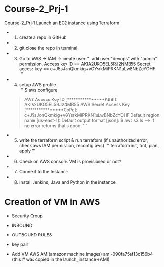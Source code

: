 # Course-2_Prj-1
Course-2_Prj-1  Launch an EC2 instance using Terraform

- 1. create a repo in GitHub 
- 2. git clone the repo in terminal	
- 3. Go to AWS -> IAM -> create user
'''
    add user "devops" with "admin" permission. 
    Access key ID ==  AKIA2UKO5EL5RJ2NMB55 
    Secret access key ==  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
'''
- 4. setup AWS profile 	
'''
    $ aws configure 
    > AWS Access Key ID [****************KSBI]: AKIA2UKO5EL5RJ2NMB55
    > AWS Secret Access Key [****************GbPc]: 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
    > Default region name [us-east-1]: 
    > Default output format [json]: 
    $ aws s3 ls		--> if no error returns that's good. 
'''
- 5. write the terraform script & run terraform  (if unauthorized error, check aws IAM permission, reconfig aws)
'''
    terraform init, fmt, plan, apply
'''
- 6. Check on AWS console. VM is provisioned or not?   
- 7. Connect to the Instance
- 8. Install Jenkins, Java and Python in the instance  

# Creation of VM in AWS 
 - Security Group
 - INBOUND 
 - OUTBOUND RULES 
 - key pair

- Add VM AWS AMI(amazon machine images)     ami-090fa75af13c156b4 (this # was copied in the launch_instance->AMI) 




